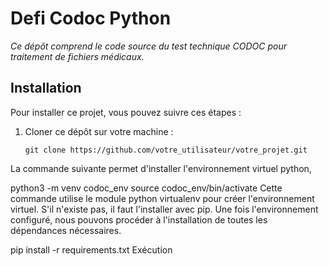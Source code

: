 # Defi Codoc Python

*Ce dépôt comprend le code source du test technique CODOC pour traitement de fichiers médicaux.*

## Installation

Pour installer ce projet, vous pouvez suivre ces étapes :

1. Cloner ce dépôt sur votre machine :
    ```
    git clone https://github.com/votre_utilisateur/votre_projet.git
    ```

La commande suivante permet d'installer l'environnement virtuel python,

python3 -m venv codoc_env
source codoc_env/bin/activate
Cette commande utilise le module python virtualenv pour créer l'environnement virtuel. S'il n'existe pas, il faut l'installer avec pip. Une fois l'environnement configuré, nous pouvons procéder à l'installation de toutes les dépendances nécessaires.

pip install -r requirements.txt
Exécution

